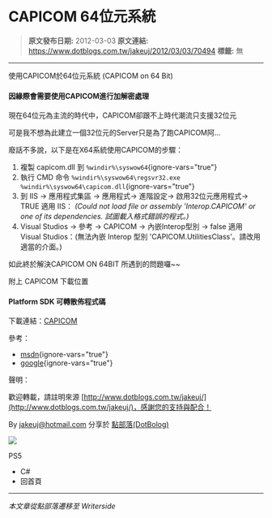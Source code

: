 # CAPICOM 64位元系統

> **原文發布日期:** 2012-03-03
> **原文連結:** https://www.dotblogs.com.tw/jakeuj/2012/03/03/70494
> **標籤:** 無

---

使用CAPICOM於64位元系統 (CAPICOM on 64 Bit)

#### 因緣際會需要使用CAPICOM進行加解密處理

現在64位元為主流的時代中，CAPICOM卻跟不上時代潮流只支援32位元

可是我不想為此建立一個32位元的Server只是為了跑CAPICOM阿…

廢話不多說，以下是在X64系統使用CAPICOM的步驟：

1. 複製 capicom.dll 到 `%windir%\syswow64`{ignore-vars="true"}
2. 執行 CMD 命令 `%windir%\syswow64\regsvr32.exe %windir%\syswow64\capicom.dll`{ignore-vars="true"}
3. 到 IIS → 應用程式集區 → 應用程式→ 進階設定→ 啟用32位元應用程式→ TRUE
   適用 IIS： *(Could not load file or assembly 'Interop.CAPICOM' or one of its dependencies. 試圖載入格式錯誤的程式。)*
4. Visual Studios → 參考 → CAPICOM → 內嵌Interop型別 → false
   適用 Visual Studios：(無法內嵌 Interop 型別 'CAPICOM.UtilitiesClass'。請改用適當的介面。)

如此終於解決CAPICOM ON 64BIT 所遇到的問題囉~~

附上 CAPICOM 下載位置

#### Platform SDK 可轉散佈程式碼

下載連結：[CAPICOM](http://www.microsoft.com/downloads/zh-tw/details.aspx?FamilyID=860ee43a-a843-462f-abb5-ff88ea5896f6&DisplayLang=zh-tw)

參考：

- [msdn](http://social.msdn.microsoft.com/Forums/en/netfx64bit/thread/8b0ed9bb-1c05-4607-8130-46fb58d64d3e){ignore-vars="true"}
- [google](http://www.google.com.tw/search?ix=ieb&sourceid=chrome&ie=UTF-8&q=%E5%9C%A864%E4%BD%8D%E7%B3%BB%E7%BB%9F%E4%B8%AD%E4%BD%BF%E7%94%A8CAPICOM){ignore-vars="true"}

聲明：

歡迎轉載，請註明來源 [http://www.dotblogs.com.tw/jakeuj/](http://www.dotblogs.com.tw/jakeuj/)，感謝您的支持與配合！

By [jakeuj@hotmail.com](mailto:jakeuj@hotmail.com) 分享於 [點部落(DotBolog)](http://www.dotblogs.com.tw/)

![](https://card.psnprofiles.com/1/jakeuj.png)

PS5

* C#
* 回首頁

---

*本文章從點部落遷移至 Writerside*

